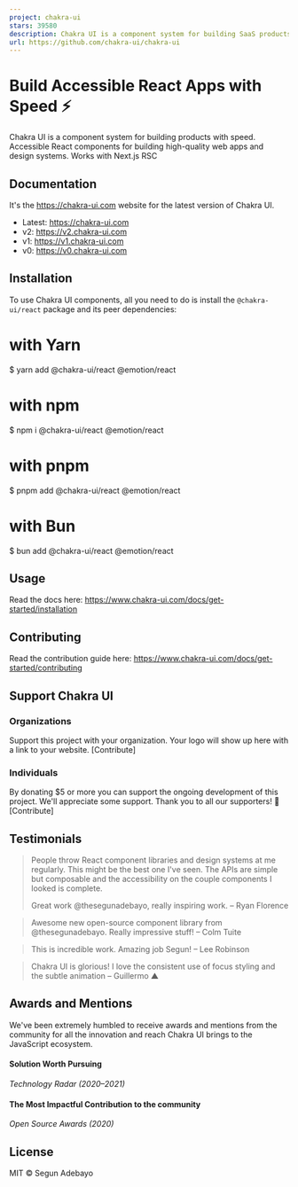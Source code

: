 ```yaml
---
project: chakra-ui
stars: 39580
description: Chakra UI is a component system for building SaaS products with speed ⚡️
url: https://github.com/chakra-ui/chakra-ui
---
```


Build Accessible React Apps with Speed ⚡️
=========================================

  

  

Chakra UI is a component system for building products with speed. Accessible React components for building high-quality web apps and design systems. Works with Next.js RSC

Documentation
-------------

It's the https://chakra-ui.com website for the latest version of Chakra UI.

-   Latest: https://chakra-ui.com
-   v2: https://v2.chakra-ui.com
-   v1: https://v1.chakra-ui.com
-   v0: https://v0.chakra-ui.com

Installation
------------

To use Chakra UI components, all you need to do is install the `@chakra-ui/react` package and its peer dependencies:

# with Yarn
$ yarn add @chakra-ui/react @emotion/react

# with npm
$ npm i @chakra-ui/react @emotion/react

# with pnpm
$ pnpm add @chakra-ui/react @emotion/react

# with Bun
$ bun add @chakra-ui/react @emotion/react

Usage
-----

Read the docs here: https://www.chakra-ui.com/docs/get-started/installation

Contributing
------------

Read the contribution guide here: https://www.chakra-ui.com/docs/get-started/contributing

Support Chakra UI
-----------------

### Organizations

Support this project with your organization. Your logo will show up here with a link to your website. \[Contribute\]

### Individuals

By donating $5 or more you can support the ongoing development of this project. We'll appreciate some support. Thank you to all our supporters! 🙏 \[Contribute\]

Testimonials
------------

> People throw React component libraries and design systems at me regularly. This might be the best one I've seen. The APIs are simple but composable and the accessibility on the couple components I looked is complete.
> 
> Great work @thesegunadebayo, really inspiring work. – Ryan Florence

> Awesome new open-source component library from @thesegunadebayo. Really impressive stuff! – Colm Tuite

> This is incredible work. Amazing job Segun! – Lee Robinson

> Chakra UI is glorious! I love the consistent use of focus styling and the subtle animation – Guillermo ▲

Awards and Mentions
-------------------

We've been extremely humbled to receive awards and mentions from the community for all the innovation and reach Chakra UI brings to the JavaScript ecosystem.

#### Solution Worth Pursuing

_Technology Radar (2020–2021)_

#### The Most Impactful Contribution to the community

_Open Source Awards (2020)_

License
-------

MIT © Segun Adebayo
